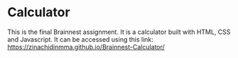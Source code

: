 # Calculator
This is the final Brainnest assignment. It is a calculator built with HTML, CSS and Javascript.
It can be accessed using this link: https://zinachidinmma.github.io/Brainnest-Calculator/
